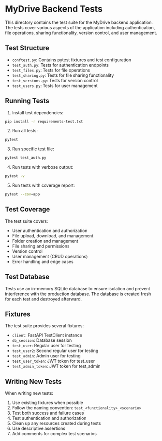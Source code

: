 # MyDrive Backend Tests

This directory contains the test suite for the MyDrive backend application. The tests cover various aspects of the application including authentication, file operations, sharing functionality, version control, and user management.

## Test Structure

- `conftest.py`: Contains pytest fixtures and test configuration
- `test_auth.py`: Tests for authentication endpoints
- `test_files.py`: Tests for file operations
- `test_sharing.py`: Tests for file sharing functionality
- `test_versions.py`: Tests for version control
- `test_users.py`: Tests for user management

## Running Tests

1. Install test dependencies:
```bash
pip install -r requirements-test.txt
```

2. Run all tests:
```bash
pytest
```

3. Run specific test file:
```bash
pytest test_auth.py
```

4. Run tests with verbose output:
```bash
pytest -v
```

5. Run tests with coverage report:
```bash
pytest --cov=app
```

## Test Coverage

The test suite covers:

- User authentication and authorization
- File upload, download, and management
- Folder creation and management
- File sharing and permissions
- Version control
- User management (CRUD operations)
- Error handling and edge cases

## Test Database

Tests use an in-memory SQLite database to ensure isolation and prevent interference with the production database. The database is created fresh for each test and destroyed afterward.

## Fixtures

The test suite provides several fixtures:

- `client`: FastAPI TestClient instance
- `db_session`: Database session
- `test_user`: Regular user for testing
- `test_user2`: Second regular user for testing
- `test_admin`: Admin user for testing
- `test_user_token`: JWT token for test_user
- `test_admin_token`: JWT token for test_admin

## Writing New Tests

When writing new tests:

1. Use existing fixtures when possible
2. Follow the naming convention: `test_<functionality>_<scenario>`
3. Test both success and failure cases
4. Test authentication and authorization
5. Clean up any resources created during tests
6. Use descriptive assertions
7. Add comments for complex test scenarios 